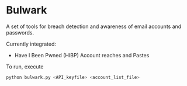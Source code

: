 # Bulwark

A set of tools for breach detection and awareness of email accounts and passwords.

Currently integrated:
- Have I Been Pwned (HIBP) Account reaches and Pastes

To run, execute 
```bash
python bulwark.py <API_keyfile> <account_list_file>
```

